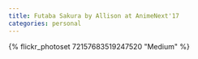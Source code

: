 ```yaml
---
title: Futaba Sakura by Allison at AnimeNext'17
categories: personal
---
```


{% flickr_photoset 72157683519247520 "Medium" %}
